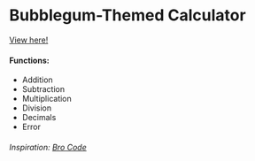 # Bubblegum-Themed Calculator
<a href="https://amy0thompson.github.io/calculator/">View here!</a>
<h4>Functions:</h4>
<ul>
  <li>Addition</li>
  <li>Subtraction</li>
  <li>Multiplication</li>
  <li>Division</li>
  <li>Decimals</li>
  <li>Error</li>
</ul>
<h6>Inspiration: <a href="https://www.youtube.com/watch?v=I5kj-YsmWjM">Bro Code</a></h6>

